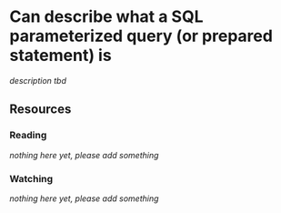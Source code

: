 # Can describe what a SQL parameterized query (or prepared statement) is
_description tbd_
## Resources
### Reading
_nothing here yet, please add something_
### Watching
_nothing here yet, please add something_
